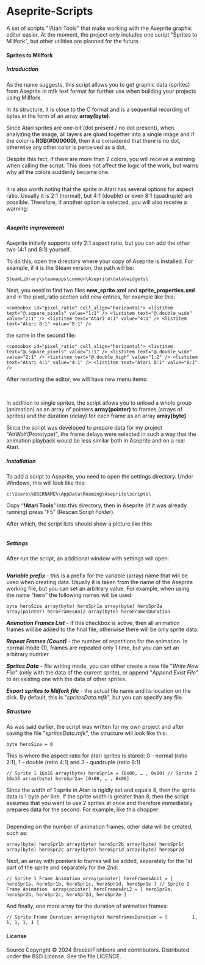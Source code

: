 # Aseprite-Scripts

A set of scripts "!Atari Tools" that make working with the Aseprite graphic editor easier. At the moment, the project only includes one script "Sprites to Millfork", but other utilities are planned for the future.

#### Sprites to Millfork

##### Introduction

As the name suggests, this script allows you to get graphic data (sprites) from Aseprite in mfk text format for further use when building your projects using Millfork.

In its structure, it is close to the C format and is a sequential recording of bytes in the form of an array **array(byte)**.

Since Atari sprites are one-bit (dot present / no dot present), when analyzing the image, all layers are glued together into a single image and if the color is **RGB(#000000)**, then it is considered that there is no dot, otherwise any other color is perceived as a dot.

Despite this fact, if there are more than 2 colors, you will receive a warning when calling the script. This does not affect the logic of the work, but warns why all the colors suddenly became one.

<img title="" src="misc/warning1.png" alt="" data-align="center">

It is also worth noting that the sprite in Atari has several options for aspect ratio. Usually it is 2:1 (normal), but 4:1 (double) or even 8:1 (quadruple) are possible. Therefore, if another option is selected, you will also receive a warning:

<img title="" src="misc/warning2.png" alt="" data-align="center">

##### Aseprite improvement

Aseprite initially supports only 2:1 aspect ratio, but you can add the other two (4:1 and 8:1) yourself.

To do this, open the directory where your copy of Aseprite is installed. For example, if it is the Steam version, the path will be:

`SteamLibrary\steamapps\common\Aseprite\data\widgets\`

Next, you need to find two files **new_sprite.xml** and **sprite_properties.xml** and in the pixel_ratio section add new entries, for example like this:

`<combobox id="pixel_ratio" cell_align="horizontal">
          <listitem text="@.square_pixels" value="1:1" />
          <listitem text="@.double_wide" value="2:1" />
          <listitem text="Atari 4:1" value="4:1" />
          <listitem text="Atari 8:1" value="8:1" />
`

the same in the second file:

`<combobox id="pixel_ratio" cell_align="horizontal">
        <listitem text="@.square_pixels" value="1:1" />
        <listitem text="@.double_wide" value="2:1" />
        <listitem text="@.double_high" value="1:2" />
        <listitem text="Atari 4:1" value="4:1" />
        <listitem text="Atari 8:1" value="8:1" />
`

After restarting the editor, we will have new menu items:

<img title="" src="misc/menu1.png" alt="" data-align="center">

<img title="" src="misc/menu2.png" alt="" data-align="center">

In addition to single sprites, the script allows you to unload a whole group (animation) as an array of pointers **array(pointer)** to frames (arrays of sprites) and the duration (delay) for each frame as an array **array(byte)**

Since the script was developed to prepare data for my project "AirWolf(Prototype)", the frame delays were selected in such a way that the animation playback would be less similar both in Aseprite and on a real Atari.

##### Installation

To add a script to Aseprite, you need to open the settings directory. Under Windows, this will look like this:

`c:\Users\%USERNAME%\AppData\Roaming\Aseprite\scripts\`

Copy “**!Atari Tools**” into this directory, then in Aseprite (if it was already running) press “F5” (Rescan Script Folder).

After which, the script lists should show a picture like this:

<img title="" src="misc/menu3.png" alt="" data-align="center">

##### Settings

After run the script, an additional window with settings will open:

<img title="" src="misc/settings.png" alt="" data-align="center">

***Variable prefix*** - this is a prefix for the variable (array) name that will be used when creating data. Usually it is taken from the name of the Aseprite working file, but you can set an arbitrary value. For example, when using the name "hero" the following names will be used:

`byte heroSize
array(byte) heroSpr1a
array(byte) heroSpr2a
array(pointer) heroFramesAni2
array(byte) heroFramesDuration`

***Animation Frames List*** - if this checkbox is active, then all animation frames will be added to the final file, otherwise there will be only sprite data.

***Repeat Frames (Count)*** - the number of repetitions for the animation. In normal mode (1), frames are repeated only 1 time, but you can set an arbitrary number.

***Sprites Data*** - file writing mode, you can either create a new file "*Write New File*" (only with the data of the current sprite), or append "*Append Exist File*" to an existing one with the data of other sprites.

***Export sprites to Milfork file*** - the actual file name and its location on the disk. By default, this is "*spritesData.mfk*", but you can specify any file.

##### Structure

As was said earlier, the script was written for my own project and after saving the file "*spritesData.mfk*", the structure will look like this:

`byte heroSize = 0`

This is where the aspect ratio for atari sprites is stored: 0 - normal (ratio 2:1), 1 - double (ratio 4:1) and 3 - quadruple (ratio 8:1)

`// Sprite 1 16x16
array(byte) heroSpr1a = [0x00, … , 0x00]
// Sprite 2 16x16
array(byte) heroSpr2a= [0x00, … , 0x00]`

Since the width of 1 sprite in Atari is rigidly set and equals 8, then the sprite data is 1 byte per line. If the sprite width is greater than 8, then the script assumes that you want to use 2 sprites at once and therefore immediately prepares data for the second. For example, like this chopper:

<img title="" src="misc/chopper.png" alt="" data-align="center">

Depending on the number of animation frames, other data will be created, such as:

`array(byte) heroSpr1b
array(byte) heroSpr2b
array(byte) heroSpr1c
array(byte) heroSpr2c
array(byte) heroSpr1d
array(byte) heroSpr2d`

Next, an array with pointers to frames will be added, separately for the 1st part of the sprite and separately for the 2nd:

`// Sprite 1 Frame Animation
array(pointer) heroFramesAni1 = [
    heroSpr1a, heroSpr1b, heroSpr1c, heroSpr1d, heroSpr1e
]
// Sprite 2 Frame Animation 
array(pointer) heroFramesAni2 = [
    heroSpr2a, heroSpr2b, heroSpr2c, heroSpr2d, heroSpr2e
]`

And finally, one more array for the duration of animation frames:

`// Sprite Frame Duration
array(byte) heroFramesDuration = [
        1, 1, 1, 1, 1
]`

#### License

Source Copyright © 2024 Breeze\Fishbone and contributors. Distributed under the BSD License. See the file LICENCE.
